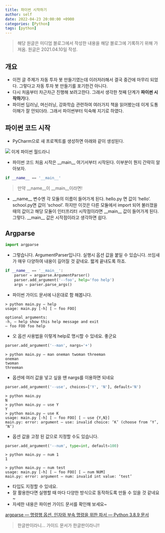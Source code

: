 ```yaml
---
title: 파이썬 시작하기
author: self
date: 2022-04-23 20:00:00 +0900
categories: [Python]
tags: [python]
---
```


> 해당 원글은 미디엄 블로그에서 작성한 내용을 해당 블로그에 기록하기 위해 가져옴.
> 원글은 2021.04.10일 작성.

## 개요
* 이전 글 주제가 자동 투자 봇 만들기였는데 이러저러해서 결국 중간에 마무리 되었다. 그렇다고 자동 투자 봇 만들기를 포기한건 아니다.
* 다시 처음부터 차근차근 진행해 보려고한다. 그래서 생각한 첫째 단계가 **파이썬 시작하기**다.
* 파이썬 딥러닝, 머신러닝, 강화학습 관련하여 여러가지 책을 읽어봤는데 이게 도통 이해가 잘 안되더라. 그래서 파이썬부터 익숙해 지기로 하였다.

## 파이썬 코드 시작
* PyCharm으로 새 프로젝트를 생성하면 아래와 같이 생성된다.

![](https://miro.medium.com/max/1400/1*_48os1owlfHu1fynzT6ggg.png)
이게 파이썬 월드라니

* 파이썬 코드 처음 시작은 \_\_main__ 여기서부터 시작된다. 이부분이 뭔지 간략히 알아보자.

``` python
if __name__ == '__main__'
```

> 만약 __name__이 __main__이라면!

* \_\_name\_\_ 변수엔 각 모듈의 이름이 들어가게 된다. hello.py 면 값이 ‘hello’. school.py면 값이 ‘school’. 하지만 이것은 다른 모듈에서 import 되어 불러졌을 때의 값이고 해당 모듈이 인터프리터 시작점이라면 \_\_main\_\_ 값이 들어가게 된다. 그렇다. \_\_main\_\_ 값은 시작점이라고 생각하면 쉽다.

## Argparse

``` python
import argparse
```

* 그렇습니다. ArgumentParser입니다. 실행시 옵션 값을 붙일 수 있습니다. 쓰임새가 매우 다양하여 내용이 길어질 것 같네요. 짧게 끝내도록 하죠.

``` python
if __name__ == '__main__':
    parser = argparse.ArgumentParser()
    parser.add_argument('--foo', help='foo help')
    args = parser.parse_args()
```

* 파이썬 가이드 문서에 나온대로 함 해봅니다.

```
> python main.py — help
usage: main.py [-h] [ — foo FOO]

optional arguments:
-h, — help show this help message and exit
— foo FOO foo help
```

* 오 옵션 사용법을 이렇게 help로 명시할 수 있네요. 좋군요

``` python
parser.add_argument('--man', nargs='+')
```

```
> python main.py — man oneman twoman threeman
oneman
twoman
threeman
```

* 옵션에 여러 값을 넣고 싶을 땐 nargs를 이용하면 되네요

``` python
parser.add_argument('--use', choices=['Y', 'N'], default='N')
```

```
> python main.py
N
> python main.py — use Y
Y
> python main.py — use K
usage: main.py [-h] [ — foo FOO] [ — use {Y,N}]
main.py: error: argument — use: invalid choice: ‘K’ (choose from ‘Y’, ‘N’)
```

* 옵션 값을 고정 된 값으로 지정할 수도 있습니다.

``` python
parser.add_argument('--num', type=int, default=100)

```

```
> python main.py — num 1
1

> python main.py — num test
usage: main.py [-h] [ — foo FOO] [ — num NUM]
main.py: error: argument — num: invalid int value: ‘test’
```

* 타입도 지정할 수 있네요.
* 잘 활용한다면 실행할 때 마다 다양한 방식으로 동작하도록 만들 수 있을 것 같네요~
* 자세한 내용은 파이썬 가이드 문서를 확인해 보세요~

[argparse — 명령행 옵션, 인자와 부속 명령을 위한 파서 — Python 3.8.9 문서](https://docs.python.org/ko/3.8/library/argparse.html)

> 한글판이라니… 가이드 문서가 한글판이라니!!
